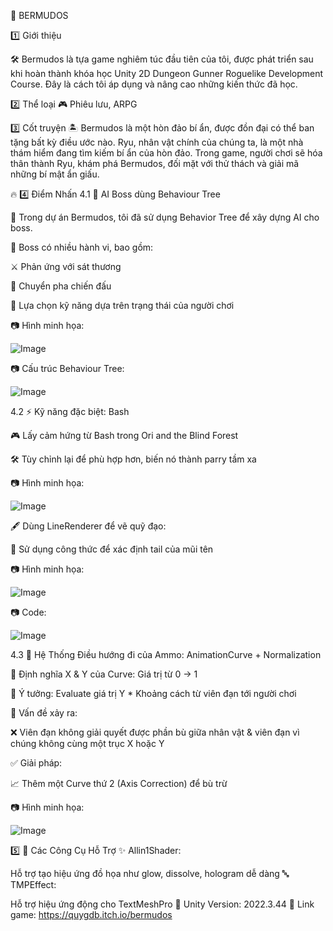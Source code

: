 🌊 BERMUDOS

1️⃣ Giới thiệu

🛠 Bermudos là tựa game nghiêm túc đầu tiên của tôi, được phát triển sau khi hoàn thành khóa học Unity 2D Dungeon Gunner Roguelike Development Course. Đây là cách tôi áp dụng và nâng cao những kiến thức đã học.

2️⃣ Thể loại
🎮 Phiêu lưu, ARPG

3️⃣ Cốt truyện
🏝 Bermudos là một hòn đảo bí ẩn, được đồn đại có thể ban tặng bất kỳ điều ước nào. Ryu, nhân vật chính của chúng ta, là một nhà thám hiểm đang tìm kiếm bí ẩn của hòn đảo. 
Trong game, người chơi sẽ hóa thân thành Ryu, khám phá Bermudos, đối mặt với thử thách và giải mã những bí mật ẩn giấu.

🔥 4️⃣ Điểm Nhấn
4.1 🤖 AI Boss dùng Behaviour Tree

📌 Trong dự án Bermudos, tôi đã sử dụng Behavior Tree để xây dựng AI cho boss.

📌 Boss có nhiều hành vi, bao gồm:

⚔ Phản ứng với sát thương

🔄 Chuyển pha chiến đấu

🎯 Lựa chọn kỹ năng dựa trên trạng thái của người chơi

📷 Hình minh họa:

 ![Image](https://github.com/user-attachments/assets/e46d2897-f0e1-4011-b93e-f771b44193f6)

📷 Cấu trúc Behaviour Tree:

![Image](https://github.com/user-attachments/assets/175af918-f162-4e7e-ad4f-5e783c551fb9)

4.2 ⚡ Kỹ năng đặc biệt: Bash

🎮 Lấy cảm hứng từ Bash trong Ori and the Blind Forest

🛠 Tùy chỉnh lại để phù hợp hơn, biến nó thành parry tầm xa

📷 Hình minh họa:

 ![Image](https://github.com/user-attachments/assets/f2d9f1f2-bf9c-46b2-8c03-dc1f2f3e7f42)

🖋 Dùng LineRenderer để vẽ quỹ đạo:

📌 Sử dụng công thức để xác định tail của mũi tên

📷 Hình minh họa:

![Image](https://github.com/user-attachments/assets/02b18475-448b-4430-b59c-ec3f5ead7682)

📷 Code:

![Image](https://github.com/user-attachments/assets/083e807a-a6a0-4390-a125-cda4052e302c)

4.3 🎯 Hệ Thống Điều hướng đi của Ammo: AnimationCurve + Normalization

📌 Định nghĩa X & Y của Curve: Giá trị từ 0 → 1

📌 Ý tưởng: Evaluate giá trị Y * Khoảng cách từ viên đạn tới người chơi

🚨 Vấn đề xảy ra:

❌ Viên đạn không giải quyết được phần bù giữa nhân vật & viên đạn vì chúng không cùng một trục X hoặc Y

✅ Giải pháp:

📈 Thêm một Curve thứ 2 (Axis Correction) để bù trừ

📷 Hình minh họa:

![Image](https://github.com/user-attachments/assets/78babe19-8038-4936-a0a8-bfdb857ebf95)
 

5️⃣ 🎨 Các Công Cụ Hỗ Trợ
✨ Allin1Shader:

Hỗ trợ tạo hiệu ứng đồ họa như glow, dissolve, hologram dễ dàng
🔤 TMPEffect:

Hỗ trợ hiệu ứng động cho TextMeshPro
📌 Unity Version: 2022.3.44
🔗 Link game: https://quygdb.itch.io/bermudos

